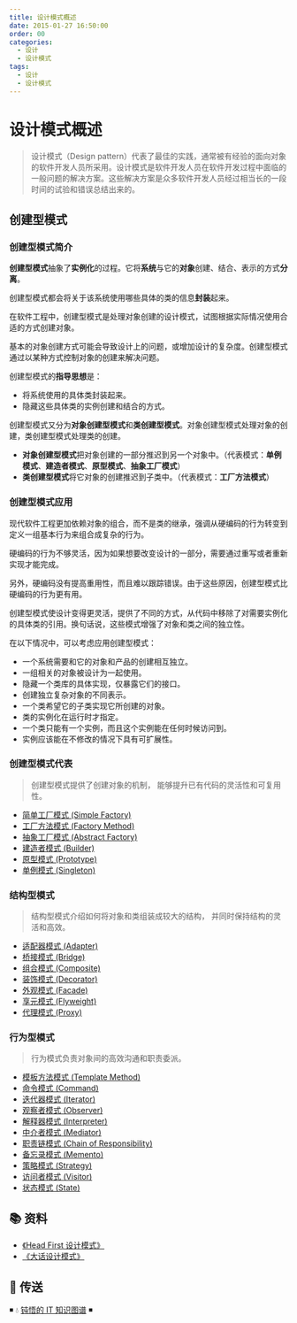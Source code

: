 ```yaml
---
title: 设计模式概述
date: 2015-01-27 16:50:00
order: 00
categories:
  - 设计
  - 设计模式
tags:
  - 设计
  - 设计模式
---
```


# 设计模式概述

> 设计模式（Design pattern）代表了最佳的实践，通常被有经验的面向对象的软件开发人员所采用。设计模式是软件开发人员在软件开发过程中面临的一般问题的解决方案。这些解决方案是众多软件开发人员经过相当长的一段时间的试验和错误总结出来的。

## 创建型模式

### 创建型模式简介

**创建型模式**抽象了**实例化**的过程。它将**系统**与它的**对象**创建、结合、表示的方式**分离**。

创建型模式都会将关于该系统使用哪些具体的类的信息**封装**起来。

在软件工程中，创建型模式是处理对象创建的设计模式，试图根据实际情况使用合适的方式创建对象。

基本的对象创建方式可能会导致设计上的问题，或增加设计的复杂度。创建型模式通过以某种方式控制对象的创建来解决问题。

创建型模式的**指导思想**是：

- 将系统使用的具体类封装起来。
- 隐藏这些具体类的实例创建和结合的方式。

创建型模式又分为**对象创建型模式**和**类创建型模式**。对象创建型模式处理对象的创建，类创建型模式处理类的创建。

- **对象创建型模式**把对象创建的一部分推迟到另一个对象中。（代表模式：**单例模式**、**建造者模式**、**原型模式**、**抽象工厂模式**）
- **类创建型模式**将它对象的创建推迟到子类中。（代表模式：**工厂方法模式**）

### 创建型模式应用

现代软件工程更加依赖对象的组合，而不是类的继承，强调从硬编码的行为转变到定义一组基本行为来组合成复杂的行为。

硬编码的行为不够灵活，因为如果想要改变设计的一部分，需要通过重写或者重新实现才能完成。

另外，硬编码没有提高重用性，而且难以跟踪错误。由于这些原因，创建型模式比硬编码的行为更有用。

创建型模式使设计变得更灵活，提供了不同的方式，从代码中移除了对需要实例化的具体类的引用。换句话说，这些模式增强了对象和类之间的独立性。

在以下情况中，可以考虑应用创建型模式：

- 一个系统需要和它的对象和产品的创建相互独立。
- 一组相关的对象被设计为一起使用。
- 隐藏一个类库的具体实现，仅暴露它们的接口。
- 创建独立复杂对象的不同表示。
- 一个类希望它的子类实现它所创建的对象。
- 类的实例化在运行时才指定。
- 一个类只能有一个实例，而且这个实例能在任何时候访问到。
- 实例应该能在不修改的情况下具有可扩展性。

### 创建型模式代表

> 创建型模式提供了创建对象的机制， 能够提升已有代码的灵活性和可复用性。

- [简单工厂模式 (Simple Factory)](01.简单工厂模式.md)
- [工厂方法模式 (Factory Method)](02.工厂方法模式.md)
- [抽象工厂模式 (Abstract Factory)](03.抽象工厂模式.md)
- [建造者模式 (Builder)](04.建造者模式.md)
- [原型模式 (Prototype)](05.原型模式.md)
- [单例模式 (Singleton)](06.单例模式.md)

### 结构型模式

> 结构型模式介绍如何将对象和类组装成较大的结构， 并同时保持结构的灵活和高效。

- [适配器模式 (Adapter)](07.适配器模式.md)
- [桥接模式 (Bridge)](08.桥接模式.md)
- [组合模式 (Composite)](09.组合模式.md)
- [装饰模式 (Decorator)](10.装饰模式.md)
- [外观模式 (Facade)](11.外观模式.md)
- [享元模式 (Flyweight)](12.享元模式.md)
- [代理模式 (Proxy)](13.代理模式.md)

### 行为型模式

> 行为模式负责对象间的高效沟通和职责委派。

- [模板方法模式 (Template Method)](14.模板方法模式.md)
- [命令模式 (Command)](15.命令模式.md)
- [迭代器模式 (Iterator)](16.迭代器模式.md)
- [观察者模式 (Observer)](17.观察者模式.md)
- [解释器模式 (Interpreter)](18.解释器模式.md)
- [中介者模式 (Mediator)](19.中介者模式.md)
- [职责链模式 (Chain of Responsibility)](20.职责链模式.md)
- [备忘录模式 (Memento)](21.备忘录模式.md)
- [策略模式 (Strategy)](22.策略模式.md)
- [访问者模式 (Visitor)](23.访问者模式.md)
- [状态模式 (State)](24.状态模式.md)

## 📚 资料

- [《Head First 设计模式》](https://book.douban.com/subject/2243615/)
- [《大话设计模式》](https://book.douban.com/subject/2334288/)

## 🚪 传送

◾ 💧 [钝悟的 IT 知识图谱](https://dunwu.github.io/) ◾
